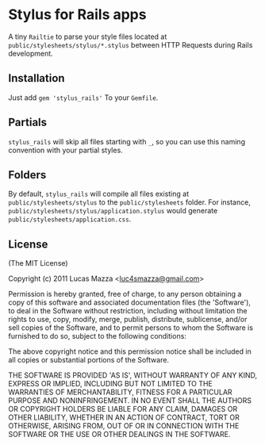 # Stylus for Rails apps

A tiny `Railtie` to parse your style files located at `public/stylesheets/stylus/*.stylus` between HTTP Requests during Rails development.


## Installation

Just add `gem 'stylus_rails'` To your `Gemfile`.

## Partials

`stylus_rails` will skip all files starting with `_`, so you can use this naming convention with your partial styles.

## Folders

By default, `stylus_rails` will compile all files existing at `public/stylesheets/stylus` to the `public/stylesheets` folder. For instance, `public/stylesheets/stylus/application.stylus` would generate `public/stylesheets/application.css`.

## License

(The MIT License)

Copyright (c) 2011 Lucas Mazza &lt;luc4smazza@gmail.com&gt;

Permission is hereby granted, free of charge, to any person obtaining
a copy of this software and associated documentation files (the
'Software'), to deal in the Software without restriction, including
without limitation the rights to use, copy, modify, merge, publish,
distribute, sublicense, and/or sell copies of the Software, and to
permit persons to whom the Software is furnished to do so, subject to
the following conditions:

The above copyright notice and this permission notice shall be
included in all copies or substantial portions of the Software.

THE SOFTWARE IS PROVIDED 'AS IS', WITHOUT WARRANTY OF ANY KIND,
EXPRESS OR IMPLIED, INCLUDING BUT NOT LIMITED TO THE WARRANTIES OF
MERCHANTABILITY, FITNESS FOR A PARTICULAR PURPOSE AND NONINFRINGEMENT.
IN NO EVENT SHALL THE AUTHORS OR COPYRIGHT HOLDERS BE LIABLE FOR ANY
CLAIM, DAMAGES OR OTHER LIABILITY, WHETHER IN AN ACTION OF CONTRACT,
TORT OR OTHERWISE, ARISING FROM, OUT OF OR IN CONNECTION WITH THE
SOFTWARE OR THE USE OR OTHER DEALINGS IN THE SOFTWARE.